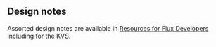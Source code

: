 ## Design notes

Assorted design notes are available in
[Resources for Flux Developers](https://flux-framework.readthedocs.io/projects/flux-core/en/latest/guide/internals.html)
including for the
[KVS](https://flux-framework.readthedocs.io/projects/flux-core/en/latest/guide/kvs.html).
